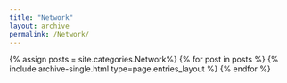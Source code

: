 ```yaml
---
title: "Network"
layout: archive
permalink: /Network/
---
```



{% assign posts = site.categories.Network%}
{% for post in posts %} {% include archive-single.html type=page.entries_layout %} {% endfor %}
